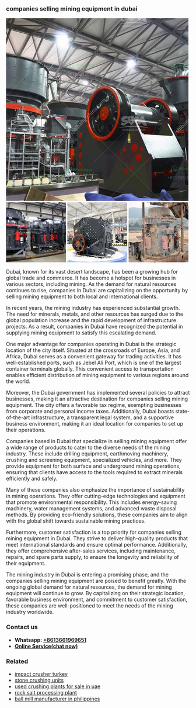 <h3>companies selling mining equipment in dubai</h3><img src='1708309316.jpg' alt=''><p>Dubai, known for its vast desert landscape, has been a growing hub for global trade and commerce. It has become a hotspot for businesses in various sectors, including mining. As the demand for natural resources continues to rise, companies in Dubai are capitalizing on the opportunity by selling mining equipment to both local and international clients.</p><p>In recent years, the mining industry has experienced substantial growth. The need for minerals, metals, and other resources has surged due to the global population increase and the rapid development of infrastructure projects. As a result, companies in Dubai have recognized the potential in supplying mining equipment to satisfy this escalating demand.</p><p>One major advantage for companies operating in Dubai is the strategic location of the city itself. Situated at the crossroads of Europe, Asia, and Africa, Dubai serves as a convenient gateway for trading activities. It has well-established ports, such as Jebel Ali Port, which is one of the largest container terminals globally. This convenient access to transportation enables efficient distribution of mining equipment to various regions around the world.</p><p>Moreover, the Dubai government has implemented several policies to attract businesses, making it an attractive destination for companies selling mining equipment. The city offers a favorable tax regime, exempting businesses from corporate and personal income taxes. Additionally, Dubai boasts state-of-the-art infrastructure, a transparent legal system, and a supportive business environment, making it an ideal location for companies to set up their operations.</p><p>Companies based in Dubai that specialize in selling mining equipment offer a wide range of products to cater to the diverse needs of the mining industry. These include drilling equipment, earthmoving machinery, crushing and screening equipment, specialized vehicles, and more. They provide equipment for both surface and underground mining operations, ensuring that clients have access to the tools required to extract minerals efficiently and safely.</p><p>Many of these companies also emphasize the importance of sustainability in mining operations. They offer cutting-edge technologies and equipment that promote environmental responsibility. This includes energy-saving machinery, water management systems, and advanced waste disposal methods. By providing eco-friendly solutions, these companies aim to align with the global shift towards sustainable mining practices.</p><p>Furthermore, customer satisfaction is a top priority for companies selling mining equipment in Dubai. They strive to deliver high-quality products that meet international standards and ensure optimal performance. Additionally, they offer comprehensive after-sales services, including maintenance, repairs, and spare parts supply, to ensure the longevity and reliability of their equipment.</p><p>The mining industry in Dubai is entering a promising phase, and the companies selling mining equipment are poised to benefit greatly. With the ongoing global demand for natural resources, the demand for mining equipment will continue to grow. By capitalizing on their strategic location, favorable business environment, and commitment to customer satisfaction, these companies are well-positioned to meet the needs of the mining industry worldwide.</p><h3>Contact us</h3><ul><li><strong>Whatsapp:&nbsp;<a href="https://wa.me/8613661969651">+8613661969651</a></strong></li><li><a href="https://swt.shibang-china.com/?git&amp;zhl&amp;companies selling mining equipment in dubai"><strong>Online Service(chat now)</strong></a></li></ul><h3>Related</h3><ul><li><a href='impact crusher turkey.md'>impact crusher turkey</a></li><li><a href='stone crushing units.md'>stone crushing units</a></li><li><a href='used crushing plants for sale in uae.md'>used crushing plants for sale in uae</a></li><li><a href='rock salt processing plant.md'>rock salt processing plant</a></li><li><a href='ball mill manufacturer in philippines.md'>ball mill manufacturer in philippines</a></li></ul>